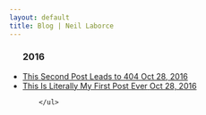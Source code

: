 ```yaml
---
layout: default
title: Blog | Neil Laborce
---
```

<div>
        <ul id="removeBullets">
          <h3 class="h3year">2016</h3>
                <li><a href="/this-will-lead-to-a-404">
                <div>
                <span class="title">This Second Post Leads to 404</span>
                <span class="date">Oct 28, 2016</span>
                </div>
                </a>
              </li>
              <li><a href="https://rlaborce.github.io/dev/first-post-ever">
                <div>
                <span class="title">This Is Literally My First Post Ever</span>
                <span class="date">Oct 28, 2016</span>
                </div>
                </a>
              </li>

        </ul>
</div>
